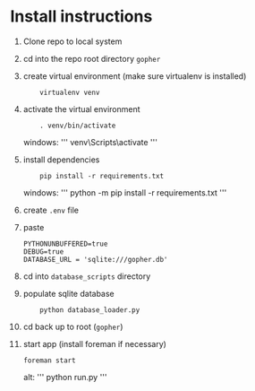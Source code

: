 Install instructions
=====================
1. Clone repo to local system
2. cd into the repo root directory `gopher`
3. create virtual environment (make sure virtualenv is installed)
    
    ```
        virtualenv venv
    ```
    
4. activate the virtual environment
    
    ```
        . venv/bin/activate
    ```

	windows:
	'''
		venv\Scripts\activate
	'''
    
5.  install dependencies
    
    ```
        pip install -r requirements.txt
    ```

	windows:
	'''
		python -m pip install -r requirements.txt
	'''
	
6. create `.env` file
7. paste

    ```
    PYTHONUNBUFFERED=true
    DEBUG=true
    DATABASE_URL = 'sqlite:///gopher.db'
    ```
    
6. cd into `database_scripts` directory
7. populate sqlite database

    ```
        python database_loader.py
    ```
    
8. cd back up to root (`gopher`)
9. start app  (install foreman if necessary)

    ```
    foreman start
    ```
	
	alt:
	'''
	python run.py
	'''
